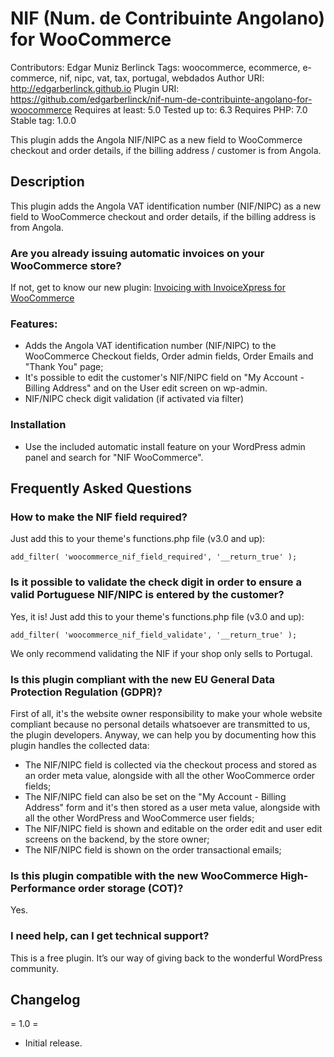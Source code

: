 # NIF (Num. de Contribuinte Angolano) for WooCommerce

Contributors: Edgar Muniz Berlinck
Tags: woocommerce, ecommerce, e-commerce, nif, nipc, vat, tax, portugal, webdados
Author URI: http://edgarberlinck.github.io
Plugin URI: https://github.com/edgarberlinck/nif-num-de-contribuinte-angolano-for-woocommerce
Requires at least: 5.0
Tested up to: 6.3
Requires PHP: 7.0
Stable tag: 1.0.0

This plugin adds the Angola NIF/NIPC as a new field to WooCommerce checkout and order details, if the billing address / customer is from Angola.

## Description

This plugin adds the Angola VAT identification number (NIF/NIPC) as a new field to WooCommerce checkout and order details, if the billing address is from Angola.

### Are you already issuing automatic invoices on your WooCommerce store?

If not, get to know our new plugin: [Invoicing with InvoiceXpress for WooCommerce](https://wordpress.org/plugins/woo-billing-with-invoicexpress/)

### Features:

- Adds the Angola VAT identification number (NIF/NIPC) to the WooCommerce Checkout fields, Order admin fields, Order Emails and "Thank You" page;
- It's possible to edit the customer's NIF/NIPC field on "My Account - Billing Address" and on the User edit screen on wp-admin.
- NIF/NIPC check digit validation (if activated via filter)

### Installation

- Use the included automatic install feature on your WordPress admin panel and search for "NIF WooCommerce".

## Frequently Asked Questions

### How to make the NIF field required?

Just add this to your theme's functions.php file (v3.0 and up):

`add_filter( 'woocommerce_nif_field_required', '__return_true' );`

### Is it possible to validate the check digit in order to ensure a valid Portuguese NIF/NIPC is entered by the customer?

Yes, it is! Just add this to your theme's functions.php file (v3.0 and up):

`add_filter( 'woocommerce_nif_field_validate', '__return_true' );`

We only recommend validating the NIF if your shop only sells to Portugal.

### Is this plugin compliant with the new EU General Data Protection Regulation (GDPR)?

First of all, it's the website owner responsibility to make your whole website compliant because no personal details whatsoever are transmitted to us, the plugin developers.
Anyway, we can help you by documenting how this plugin handles the collected data:

- The NIF/NIPC field is collected via the checkout process and stored as an order meta value, alongside with all the other WooCommerce order fields;
- The NIF/NIPC field can also be set on the "My Account - Billing Address" form and it's then stored as a user meta value, alongside with all the other WordPress and WooCommerce user fields;
- The NIF/NIPC field is shown and editable on the order edit and user edit screens on the backend, by the store owner;
- The NIF/NIPC field is shown on the order transactional emails;

### Is this plugin compatible with the new WooCommerce High-Performance order storage (COT)?

Yes.

### I need help, can I get technical support?

This is a free plugin. It’s our way of giving back to the wonderful WordPress community.

## Changelog

= 1.0 =

- Initial release.
